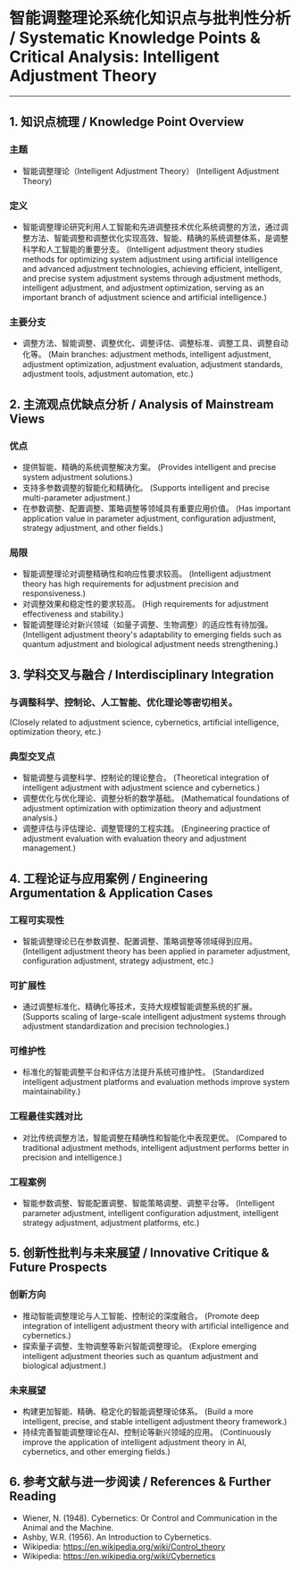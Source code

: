 # 智能调整理论系统化知识点与批判性分析 / Systematic Knowledge Points & Critical Analysis: Intelligent Adjustment Theory

---

## 1. 知识点梳理 / Knowledge Point Overview

### 主题
- 智能调整理论（Intelligent Adjustment Theory）
  (Intelligent Adjustment Theory)

### 定义
- 智能调整理论研究利用人工智能和先进调整技术优化系统调整的方法，通过调整方法、智能调整和调整优化实现高效、智能、精确的系统调整体系，是调整科学和人工智能的重要分支。
  (Intelligent adjustment theory studies methods for optimizing system adjustment using artificial intelligence and advanced adjustment technologies, achieving efficient, intelligent, and precise system adjustment systems through adjustment methods, intelligent adjustment, and adjustment optimization, serving as an important branch of adjustment science and artificial intelligence.)

### 主要分支
- 调整方法、智能调整、调整优化、调整评估、调整标准、调整工具、调整自动化等。
  (Main branches: adjustment methods, intelligent adjustment, adjustment optimization, adjustment evaluation, adjustment standards, adjustment tools, adjustment automation, etc.)

## 2. 主流观点优缺点分析 / Analysis of Mainstream Views

### 优点
- 提供智能、精确的系统调整解决方案。
  (Provides intelligent and precise system adjustment solutions.)
- 支持多参数调整的智能化和精确化。
  (Supports intelligent and precise multi-parameter adjustment.)
- 在参数调整、配置调整、策略调整等领域具有重要应用价值。
  (Has important application value in parameter adjustment, configuration adjustment, strategy adjustment, and other fields.)

### 局限
- 智能调整理论对调整精确性和响应性要求较高。
  (Intelligent adjustment theory has high requirements for adjustment precision and responsiveness.)
- 对调整效果和稳定性的要求较高。
  (High requirements for adjustment effectiveness and stability.)
- 智能调整理论对新兴领域（如量子调整、生物调整）的适应性有待加强。
  (Intelligent adjustment theory's adaptability to emerging fields such as quantum adjustment and biological adjustment needs strengthening.)

## 3. 学科交叉与融合 / Interdisciplinary Integration

### 与调整科学、控制论、人工智能、优化理论等密切相关。
  (Closely related to adjustment science, cybernetics, artificial intelligence, optimization theory, etc.)

### 典型交叉点
- 智能调整与调整科学、控制论的理论整合。
  (Theoretical integration of intelligent adjustment with adjustment science and cybernetics.)
- 调整优化与优化理论、调整分析的数学基础。
  (Mathematical foundations of adjustment optimization with optimization theory and adjustment analysis.)
- 调整评估与评估理论、调整管理的工程实践。
  (Engineering practice of adjustment evaluation with evaluation theory and adjustment management.)

## 4. 工程论证与应用案例 / Engineering Argumentation & Application Cases

### 工程可实现性
- 智能调整理论已在参数调整、配置调整、策略调整等领域得到应用。
  (Intelligent adjustment theory has been applied in parameter adjustment, configuration adjustment, strategy adjustment, etc.)

### 可扩展性
- 通过调整标准化、精确化等技术，支持大规模智能调整系统的扩展。
  (Supports scaling of large-scale intelligent adjustment systems through adjustment standardization and precision technologies.)

### 可维护性
- 标准化的智能调整平台和评估方法提升系统可维护性。
  (Standardized intelligent adjustment platforms and evaluation methods improve system maintainability.)

### 工程最佳实践对比
- 对比传统调整方法，智能调整在精确性和智能化中表现更优。
  (Compared to traditional adjustment methods, intelligent adjustment performs better in precision and intelligence.)

### 工程案例
- 智能参数调整、智能配置调整、智能策略调整、调整平台等。
  (Intelligent parameter adjustment, intelligent configuration adjustment, intelligent strategy adjustment, adjustment platforms, etc.)

## 5. 创新性批判与未来展望 / Innovative Critique & Future Prospects

### 创新方向
- 推动智能调整理论与人工智能、控制论的深度融合。
  (Promote deep integration of intelligent adjustment theory with artificial intelligence and cybernetics.)
- 探索量子调整、生物调整等新兴智能调整理论。
  (Explore emerging intelligent adjustment theories such as quantum adjustment and biological adjustment.)

### 未来展望
- 构建更加智能、精确、稳定化的智能调整理论体系。
  (Build a more intelligent, precise, and stable intelligent adjustment theory framework.)
- 持续完善智能调整理论在AI、控制论等新兴领域的应用。
  (Continuously improve the application of intelligent adjustment theory in AI, cybernetics, and other emerging fields.)

## 6. 参考文献与进一步阅读 / References & Further Reading

- Wiener, N. (1948). Cybernetics: Or Control and Communication in the Animal and the Machine.
- Ashby, W.R. (1956). An Introduction to Cybernetics.
- Wikipedia: <https://en.wikipedia.org/wiki/Control_theory>
- Wikipedia: <https://en.wikipedia.org/wiki/Cybernetics> 